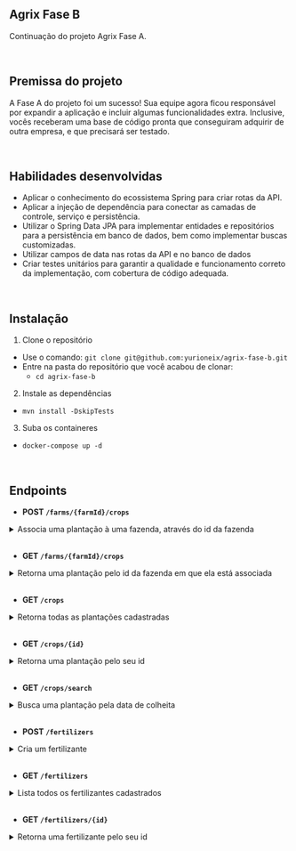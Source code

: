 ## Agrix Fase B 

Continuação do projeto Agrix Fase A. 

<br> 

## Premissa do projeto 

A Fase A do projeto foi um sucesso! Sua equipe agora ficou responsável por expandir a aplicação e incluir algumas funcionalidades extra. Inclusive, vocês receberam uma base de código pronta que conseguiram adquirir de outra empresa, e que precisará ser testado.

<br>

## Habilidades desenvolvidas

- Aplicar o conhecimento do ecossistema Spring para criar rotas da API.
- Aplicar a injeção de dependência para conectar as camadas de controle, serviço e persistência.
- Utilizar o Spring Data JPA para implementar entidades e repositórios para a persistência em banco
  de dados, bem como implementar buscas customizadas.
- Utilizar campos de data nas rotas da API e no banco de dados
- Criar testes unitários para garantir a qualidade e funcionamento correto da implementação, com
  cobertura de código adequada. 

<br>

## Instalação

1. Clone o repositório

- Use o comando: `git clone git@github.com:yurioneix/agrix-fase-b.git`
- Entre na pasta do repositório que você acabou de clonar:
    - `cd agrix-fase-b`

2. Instale as dependências

- `mvn install -DskipTests`

3. Suba os containeres

- `docker-compose up -d`

<br> 

## Endpoints 

- <strong> POST `/farms/{farmId}/crops` </strong>

<details>
  <summary> Associa uma plantação à uma fazenda, através do id da fazenda </summary>

  - Ajusta a rota da fase A para receber 2 novos campos com datas.

  - Exemplo de requisição na rota `/farms/1/crops` (supondo que exista uma fazenda com `id = 1`):

    ```json
      {
        "name": "Couve-flor",
        "plantedArea": 5.43,
        "plantedDate": "2022-12-05",
        "harvestDate": "2023-06-08"
      }
    ```

  - Exemplo de resposta com `status 201`:
  
    ```json
      {
        "id": 1,
        "name": "Couve-flor",
        "plantedArea": 5.43,
        "plantedDate": "2022-12-05",
        "harvestDate": "2023-06-08",
        "farmId": 1
      }
    ```
</details>

<br>

- <strong> GET `/farms/{farmId}/crops` </strong>

<details>
  <summary>Retorna uma plantação pelo id da fazenda em que ela está associada</summary>

  Exemplo de resposta, com `status 200`, para a rota `/farms/1/crops` (supondo que exista uma fazenda com `id = 1`):

  ```json
    [
      {
        "id": 1,
        "name": "Couve-flor",
        "plantedArea": 5.43,
        "plantedDate": "2022-12-05",
        "harvestDate": "2023-06-08",
        "farmId": 1
      },
      {
        "id": 2,
        "name": "Alface",
        "plantedArea": 21.3,
        "plantedDate": "2022-02-15",
        "harvestDate": "2023-02-20",
        "farmId": 1
      }
    ]
  ```
</details>

<br>

- <strong> GET `/crops` </strong>

<details>
  <summary>Retorna todas as plantações cadastradas</summary>

  ```json
      [
        {
          "id": 1,
          "name": "Couve-flor",
          "plantedArea": 5.43,
          "plantedDate": "2022-02-15",
          "harvestDate": "2023-02-20",
          "farmId": 1
        },
        {
          "id": 2,
          "name": "Alface",
          "plantedArea": 21.3,
          "plantedDate": "2022-02-15",
          "harvestDate": "2023-02-20",
          "farmId": 1
        },
        {
          "id": 3,
          "name": "Tomate",
          "plantedArea": 1.9,
          "plantedDate": "2023-05-22",
          "harvestDate": "2024-01-10",
          "farmId": 2
        }
      ]
  ```

</details>

<br>

- <strong> GET `/crops/{id}` </strong>

<details>
  <summary>Retorna uma plantação pelo seu id</summary>

  - Exemplo de resposta para a rota `/crops/3` (supondo que exista uma plantação com `id = 3`:

  ```json
    {
      "id": 3,
      "name": "Tomate",
      "plantedArea": 1.9,
      "plantedDate": "2023-05-22",
      "harvestDate": "2024-01-10",
      "farmId": 2
    }
  ```
</details>

<br>

- <strong> GET `/crops/search` </strong>

<details>
  <summary>Busca uma plantação pela data de colheita</summary>

  - Deve receber dois parâmetros por query string para busca:
    - `start`: data de início
    - `end`: data de fim
  - Deve retornar uma lista com as plantações nas quais o campo `harvestDate` esteja entre as data de início e de fim.

  - Exemplo de resposta para a rota `/crops/search?start=2023-01-07&end=2024-01-10`:

    ```json
      [
        {
          "id": 1,
          "name": "Couve-flor",
          "plantedArea": 5.43,
          "plantedDate": "2022-02-15",
          "harvestDate": "2023-02-20",
          "farmId": 1
        },
        {
          "id": 3,
          "name": "Tomate",
          "plantedArea": 1.9,
          "plantedDate": "2023-05-22",
          "harvestDate": "2024-01-10",
          "farmId": 2
        }
      ]
    ```
</details>

<br>

- <strong> POST `/fertilizers` </strong>

<details>
  <summary> Cria um fertilizante </summary>

  - Exemplo de requisição:

    ```json
      {
        "name": "Compostagem",
        "brand": "Feita em casa",
        "composition": "Restos de alimentos"
      }
    ```

  - Exemplo de resposta:
  
    ```json
    {
      "id": 1,
      "name": "Compostagem",
      "brand": "Feita em casa",
      "composition": "Restos de alimentos"
    }
    ```
</details>

<br>

- <strong> GET `/fertilizers` </strong>

<details>
  <summary>Lista todos os fertilizantes cadastrados</summary>

  - Exemplo de resposta:
    ```json
      [
        {
          "id": 1,
          "name": "Compostagem",
          "brand": "Feita em casa",
          "composition": "Restos de alimentos"
        },
        {
          "id": 2,
          "name": "Húmus",
          "brand": "Feito pelas minhocas",
          "composition": "Muitos nutrientes"
        },
        {
          "id": 3,
          "name": "Adubo",
          "brand": "Feito pelas vaquinhas",
          "composition": "Esterco"
        }
      ]
    ```
</details>

<br> 

- <strong> GET `/fertilizers/{id}` </strong>

<details>
  <summary>Retorna uma fertilizante pelo seu id</summary>

  - Exemplo de resposta da rota `/fertilizers/3` (supondo que exista um fertilizante com `id = 3`):

```json
{
  "id": 3,
  "name": "Adubo",
  "brand": "Feito pelas vaquinhas",
  "composition": "Esterco"
}
```

</details> 
